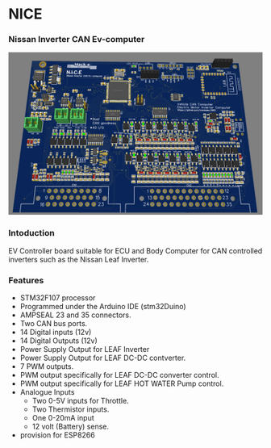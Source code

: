 # NICE

### Nissan Inverter CAN Ev-computer


![N.I.C.E](https://github.com/mackelec/NICE/blob/main/images/NICE.PNG)


### Intoduction

EV Controller board suitable for ECU and Body Computer for CAN controlled inverters such as the Nissan Leaf Inverter.

### Features

 * STM32F107 processor
 * Programmed under the Arduino IDE (stm32Duino)
 * AMPSEAL 23 and 35 connectors.
 * Two CAN bus ports.
 * 14 Digital inputs (12v)
 * 14 Digital Outputs (12v) 
 * Power Supply Output for LEAF Inverter
 * Power Supply Output for LEAF DC-DC contverter.
 * 7 PWM outputs.
 * PWM output specifically for LEAF DC-DC converter control.
 * PWM output specifically for LEAF HOT WATER Pump control.
 * Analogue Inputs
   - Two 0-5V inputs for Throttle.
   - Two Thermistor inputs.
   - One 0-20mA input 
   - 12 volt (Battery) sense.
 * provision for ESP8266
 

